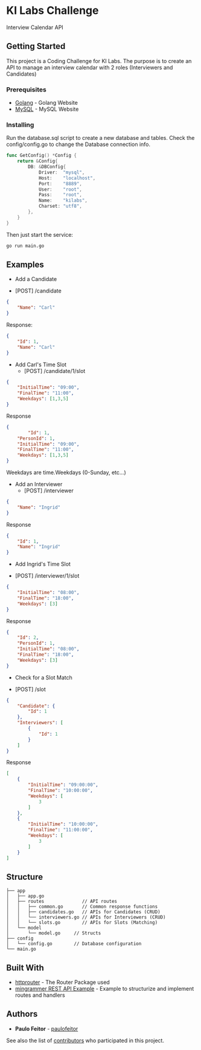 # KI Labs Challenge

Interview Calendar API

## Getting Started

This project is a Coding Challenge for KI Labs. The purpose is to create an API to manage an interview calendar with 2 roles (Interviewers and Candidates)

### Prerequisites

* [Golang](https://golang.org/) - Golang Website
* [MySQL](https://www.mysql.com/) - MySQL Website

### Installing

Run the database.sql script to create a new database and tables.
Check the config/config.go to change the Database connection info.
```go
func GetConfig() *Config {
	return &Config{
		DB: &DBConfig{
			Driver:  "mysql",
			Host:    "localhost",
			Port:    "8889",
			User:    "root",
			Pass:    "root",
			Name:    "kilabs",
			Charset: "utf8",
		},
	}
}
```
Then just start the service:

```bash
go run main.go
```

## Examples

* Add a Candidate
 - [POST] /candidate
```json
{
	"Name": "Carl"
}
```
Response:
```json
{
    "Id": 1,
    "Name": "Carl"
}
```

* Add Carl's Time Slot
	- [POST] /candidate/1/slot
```json
{
    "InitialTime": "09:00",
    "FinalTime": "11:00",
    "Weekdays": [1,3,5]
}
```
Response
```json
{
		"Id": 1,
  	"PersonId": 1,
    "InitialTime": "09:00",
    "FinalTime": "11:00",
    "Weekdays": [1,3,5]
}
```
Weekdays are time.Weekdays (0-Sunday, etc...)


* Add an Interviewer
	- [POST] /interviewer
```json
{
    "Name": "Ingrid"
}
```
Response
```json
{
    "Id": 1,
    "Name": "Ingrid"
}
```

* Add Ingrid's Time Slot
 - [POST] /interviewer/1/slot
```json
{
    "InitialTime": "08:00",
    "FinalTime": "18:00",
    "Weekdays": [3]
}
```
Response
```json
{
    "Id": 2,
    "PersonId": 1,
    "InitialTime": "08:00",
    "FinalTime": "18:00",
    "Weekdays": [3]
}
```

* Check for a Slot Match
 - [POST] /slot
```json
{
    "Candidate": {
        "Id": 1
    },
    "Interviewers": [
        {
            "Id": 1
        }
    ]
}
```
Response
```json
[
    {
        "InitialTime": "09:00:00",
        "FinalTime": "10:00:00",
        "Weekdays": [
            3
        ]
    },
    {
        "InitialTime": "10:00:00",
        "FinalTime": "11:00:00",
        "Weekdays": [
            3
        ]
    }
]
```

## Structure
```
├── app
│   ├── app.go
│   ├── routes              // API routes
│   │   ├── common.go       // Common response functions
│   │   ├── candidates.go   // APIs for Candidates (CRUD)
│   │   └── interviewers.go // APIs for Interviewers (CRUD)
│   │   └── slots.go        // APIs for Slots (Matching)
│   └── model
│       └── model.go     // Structs
├── config
│   └── config.go        // Database configuration
└── main.go
```

## Built With

* [httprouter](https://github.com/julienschmidt/httprouter) - The Router Package used
* [mingrammer REST API Example](https://github.com/mingrammer/go-todo-rest-api-example) - Example to structurize and implement routes and handlers

## Authors

* **Paulo Feitor** - [paulofeitor](https://github.com/paulofeitor)

See also the list of [contributors](https://github.com/your/project/contributors) who participated in this project.
